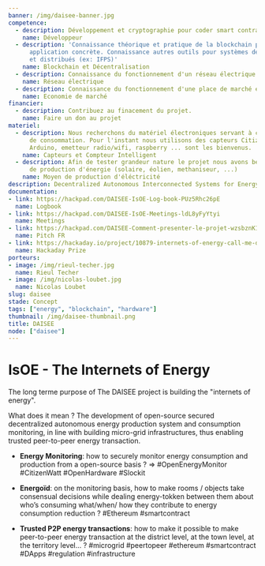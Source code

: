 ```yaml
---
banner: /img/daisee-banner.jpg
competence:
  - description: Développement et cryptographie pour coder smart contract blockchain. Connaissance du language Solidity (similaire au C++) et en administration réseau.
    name: Développeur
  - description: 'Connaissance théorique et pratique de la blockchain pour mise en
      application concrète. Connaissance autres outils pour systèmes décentralisés
      et distribués (ex: IFPS)'
    name: Blockchain et Décentralisation
  - description: Connaissance du fonctionnement d'un réseau électrique et des mécanismes de distribution et production.
    name: Réseau électrique
  - description: Connaissance du fonctionnement d'une place de marché et en particulier celui de l'électricité afin de développer un nouveau modèle décentralisé.
    name: Economie de marché
financier:
  - description: Contribuez au finacement du projet.
    name: Faire un don au projet
materiel:
  - description: Nous recherchons du matériel électroniques servant à capter les données
      de consommation. Pour l'instant nous utilisons des capteurs CitizenWatt et OpenEnergyMonitor.
      Arduino, emetteur radio/wifi, raspberry ... sont les bienvenus.
    name: Capteurs et Compteur Intelligent
  - description: Afin de tester grandeur nature le projet nous avons besoin de moyens
      de production d'énergie (solaire, éolien, methaniseur, ...)
    name: Moyen de production d'éléctricité
description: Decentralized Autonomous Interconnected Systems for Energy Efficiency
documentation:
- link: https://hackpad.com/DAISEE-IsOE-Log-book-PUz5Rhc26pE
  name: Logbook
- link: https://hackpad.com/DAISEE-IsOE-Meetings-ldL8yFyYtyi
  name: Meetings
- link: https://hackpad.com/DAISEE-Comment-presenter-le-projet-wzsbznK1HSO
  name: Pitch FR
- link: https://hackaday.io/project/10879-internets-of-energy-call-me-daisee
  name: Hackaday Prize
porteurs:
- image: /img/rieul-techer.jpg
  name: Rieul Techer
- image: /img/nicolas-loubet.jpg
  name: Nicolas Loubet
slug: daisee
stade: Concept
tags: ["energy", "blockchain", "hardware"]
thumbnail: /img/daisee-thumbnail.png
title: DAISEE
node: ["daisee"]
---
```


# IsOE - The Internets of Energy

The long terme purpose of The DAISEE project is building the "internets of energy".

What does it mean ? The development of open-source secured decentralized autonomous energy production system and consumption monitoring, in line with building micro-grid infrastructures, thus enabling trusted peer-to-peer energy transaction.

- **Energy Monitoring**: how to securely monitor energy consumption and production from a open-source basis ? => #OpenEnergyMonitor #CitizenWatt #OpenHardware #Slockit

- **Energoïd**: on the monitoring basis, how to make rooms / objects take consensual decisions while dealing energy-tokken between them about who’s consuming what/when/ how they contribute to energy consumption reduction ? #Ethereum #smartcontract

- **Trusted P2P energy transactions**: how to make it possible to make peer-to-peer energy transaction at the district level, at the town level, at the territory level… ? #microgrid #peertopeer #ethereum #smartcontract #DApps #regulation #infrastructure
